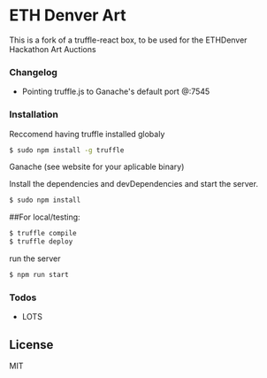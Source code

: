 # ETH Denver Art 

This is a fork of a truffle-react box, to be used for the ETHDenver Hackathon Art Auctions

### Changelog
  - Pointing truffle.js to Ganache's default port @:7545



### Installation
Reccomend having truffle installed globaly
```sh
$ sudo npm install -g truffle
```
Ganache (see website for your aplicable binary)

Install the dependencies and devDependencies and start the server.
```sh
$ sudo npm install
```
##For local/testing:
```sh
$ truffle compile
$ truffle deploy
```
run the server
```sh
$ npm run start
```


### Todos

 - LOTS

License
----

MIT

